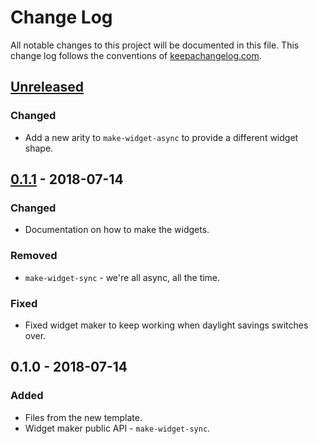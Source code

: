 # Change Log
All notable changes to this project will be documented in this file. This change log follows the conventions of [keepachangelog.com](http://keepachangelog.com/).

## [Unreleased]
### Changed
- Add a new arity to `make-widget-async` to provide a different widget shape.

## [0.1.1] - 2018-07-14
### Changed
- Documentation on how to make the widgets.

### Removed
- `make-widget-sync` - we're all async, all the time.

### Fixed
- Fixed widget maker to keep working when daylight savings switches over.

## 0.1.0 - 2018-07-14
### Added
- Files from the new template.
- Widget maker public API - `make-widget-sync`.

[Unreleased]: https://github.com/your-name/spanish-grammar-clj/compare/0.1.1...HEAD
[0.1.1]: https://github.com/your-name/spanish-grammar-clj/compare/0.1.0...0.1.1
